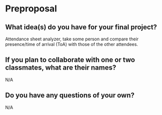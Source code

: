# Preproposal

## What idea(s) do you have for your final project?

Attendance sheet analyzer, take some person and compare their presence/time of arrival (ToA) with those of the other attendees.

## If you plan to collaborate with one or two classmates, what are their names?

N/A

## Do you have any questions of your own?

N/A
